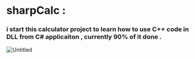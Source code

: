 # sharpCalc :
### i start this calculator project to learn how to use C++ code in DLL from C# applicaiton , currently 90% of it done .

![Untitled](https://github.com/Mouradouchane/sharp-calc/assets/34870188/3867112e-e22b-4d33-a0cf-b14128530c3d)
